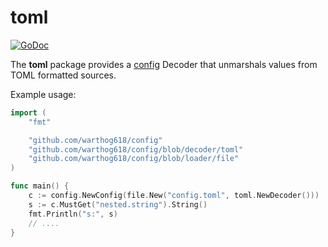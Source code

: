 # toml

[![GoDoc](https://godoc.org/github.com/warthog618/config/blob/decoder/toml/sar?status.svg)](https://godoc.org/github.com/warthog618/config/blob/decoder/toml)

The **toml** package provides a [config](https://github.com/warthog618/config) Decoder that unmarshals values from TOML formatted sources.

Example usage:

```go
import (
    "fmt"

    "github.com/warthog618/config"
    "github.com/warthog618/config/blob/decoder/toml"
    "github.com/warthog618/config/blob/loader/file"
)

func main() {
    c := config.NewConfig(file.New("config.toml", toml.NewDecoder()))
    s := c.MustGet("nested.string").String()
    fmt.Println("s:", s)
    // ....
}
```
